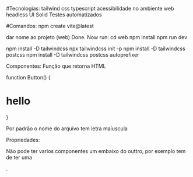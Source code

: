 #Tecnologias:
tailwind 
css
typescript
acessibilidade no ambiente web
headless UI 
Solid
Testes automatizados


#Comandos:
npm create vite@latest


dar nome ao projeto (web)
Done. Now run:
  cd web
  npm install
  npm run dev


npm install -D tailwindcss
npx tailwindcss init -p
npm install -D tailwindcss postcss
npm install -D tailwindcss postcss autoprefixer


Componentes:
Função que retorna HTML 

function Button() {

  <h1>hello</h1>
  
}

Por padrão o nome do arquivo tem letra maíuscula



Propriedades:

Não pode ter varios componentes um embaixo do outtro, por exemplo tem de ter uma <div>.



